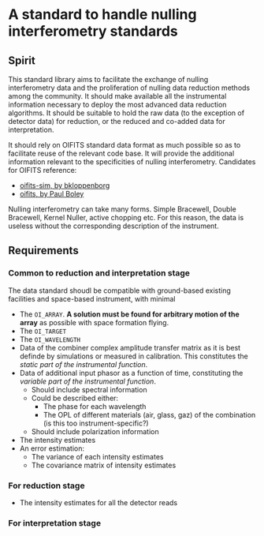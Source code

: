 # A standard to handle nulling interferometry standards

## Spirit

This standard library aims to facilitate the exchange of nulling interferometry data and the proliferation of nulling data reduction methods among the community. It should make available all the instrumental information necessary to deploy the most advanced data reduction algorithms. It should be suitable to hold the raw data (to the exception of detector data) for reduction, or the reduced and co-added data for interpretation.

It should rely on OIFITS standard data format as much possible so as to facilitate reuse of the relevant code base. It will provide the additional information relevant to the specificities of nulling interferometry. Candidates for OIFITS reference:

* [oifits-sim, by bkloppenborg](https://github.com/bkloppenborg/oifits-sim)
* [oifits, by Paul Boley](https://github.com/pboley/oifits/forks)

Nulling interferometry can take many forms. Simple Bracewell, Double Bracewell, Kernel Nuller, active chopping etc. For this reason, the data is useless without the corresponding description of the instrument.

## Requirements

### Common to reduction and interpretation stage
The data standard shoudl be compatible with ground-based existing facilities and space-based instrument, with minimal 

* The `OI_ARRAY`. **A solution must be found for arbitrary motion of the array** as possible with space formation flying.
* The `OI_TARGET`
* The `OI_WAVELENGTH`
* Data of the combiner complex amplitude transfer matrix as it is best definde by simulations or measured in calibration. This constitutes the *static part of the instrumental function*.
* Data of additional input phasor as a function of time, constituting the *variable part of the instrumental function*.
  - Should include spectral information
  - Could be described either:
    + The phase for each wavelength
    + The OPL of different materials (air, glass, gaz) of the combination (is this too instrument-specific?)
  - Should include polarization information
* The intensity estimates 
* An error estimation:
  - The variance of each intensity estimates
  - The covariance matrix of intensity estimates


### For reduction stage

* The intensity estimates for all the detector reads

### For interpretation stage


